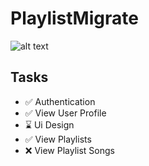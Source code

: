 # PlaylistMigrate
![alt text](https://firebasestorage.googleapis.com/v0/b/jairusportfolio-8e75d.appspot.com/o/playlist_migrate_cover.png?alt=media&token=6d111a87-4ec8-4d70-ba32-15a645fabf62)
## Tasks
- ✅ Authentication
- ✅ View User Profile
- ⌛ Ui Design
- ✅ View Playlists
- ❌ View Playlist Songs
